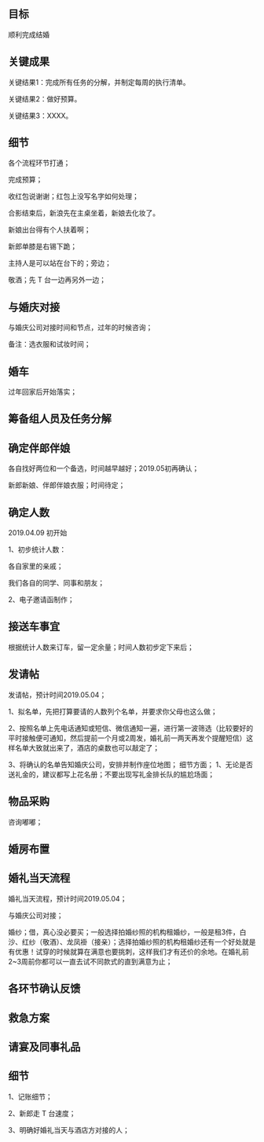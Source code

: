 ## 目标
顺利完成结婚

## 关键成果

关键结果1：完成所有任务的分解，并制定每周的执行清单。

关键结果2：做好预算。

关键结果3：XXXX。

## 细节

各个流程环节打通；

完成预算；

收红包说谢谢；红包上没写名字如何处理；

合影结束后，新浪先在主桌坐着，新娘去化妆了。

新娘出台得有个人扶着啊；

新郎单膝是右锡下跪；

主持人是可以站在台下的；旁边；

敬酒；先 T 台一边再另外一边；


## 与婚庆对接
与婚庆公司对接时间和节点，过年的时候咨询；

备注：选衣服和试妆时间；

## 婚车
过年回家后开始落实；


## 筹备组人员及任务分解

## 确定伴郎伴娘
各自找好两位和一个备选，时间越早越好；2019.05初再确认；

新郎新娘、伴郎伴娘衣服；时间待定；


## 确定人数
2019.04.09 初开始

1、初步统计人数：

各自家里的亲戚；

我们各自的同学、同事和朋友；

2、电子邀请函制作；


## 接送车事宜
根据统计人数来订车，留一定余量；时间人数初步定下来后；




## 发请帖
发请帖，预计时间2019.05.04；


1、拟名单，先把打算要请的人数列个名单，并要求你父母也这么做；

2、按照名单上先电话通知或短信、微信通知一遍，进行第一波筛选（比较要好的平时接触便可通知，然后提前一个月或2周发，婚礼前一两天再发个提醒短信）这样名单大致就出来了，酒店的桌数也可以敲定了；

3、将确认的名单告知婚庆公司，安排并制作座位地图；
细节方面；
1、无论是否送礼金的，建议都写上花名册；不要出现写礼金排长队的尴尬场面；

## 物品采购
咨询嘟嘟；

## 婚房布置

## 婚礼当天流程
婚礼当天流程，预计时间2019.05.04；

与婚庆公司对接；

婚纱；借，真心没必要买；一般选择拍婚纱照的机构租婚纱，一般是租3件，白沙、红纱（敬酒）、龙凤褂（接亲）；选择拍婚纱照的机构租婚纱还有一个好处就是有优惠！试穿的时候就算在满意也要挑刺，这样我们才有还价的余地。在婚礼前2~3周前你都可以一直去试不同款式的直到满意为止；

## 各环节确认反馈

## 救急方案



## 请宴及同事礼品


## 细节

1、记账细节；

2、新郎走 T 台速度；

3、明确好婚礼当天与酒店方对接的人；


